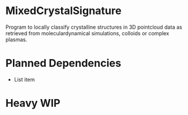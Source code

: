 # MixedCrystalSignature
Program to locally classify crystalline structures in 3D pointcloud data as retrieved from moleculardynamical simulations, colloids or complex plasmas.

# Planned Dependencies

 - List item

# Heavy WIP
<!--stackedit_data:
eyJoaXN0b3J5IjpbMjY2MTA2NzU5LC01ODIxNzg2OTMsMTg4MT
E0ODEwXX0=
-->